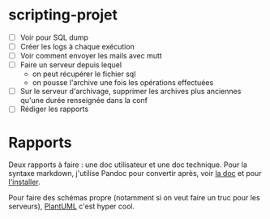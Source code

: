 # scripting-projet

- [ ] Voir pour SQL dump
- [ ] Créer les logs à chaque exécution
- [ ] Voir comment envoyer les mails avec mutt
- [ ] Faire un serveur depuis lequel
  - on peut récupérer le fichier sql
  - on pousse l'archive une fois les opérations effectuées
- [ ] Sur le serveur d'archivage, supprimer les archives plus anciennes qu'une durée renseignée dans la conf
- [ ] Rédiger les rapports

# Rapports

Deux rapports à faire : une doc utilisateur et une doc technique. Pour la syntaxe markdown, j'utilise Pandoc pour convertir après, voir [la doc](https://pandoc.org/MANUAL.html) et pour [l'installer](https://pandoc.org/installing.html).

Pour faire des schémas propre (notamment si on veut faire un truc pour les serveurs), [PlantUML](https://plantuml.com/fr/) c'est hyper cool.
